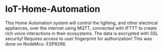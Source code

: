 # IoT-Home-Automation
This Home Automation system will control the lighting, and other electrical appliances, over the internet using MQTT, connected with IFTTT to create rich voice interactions in their ecosystems. The data is encrypted with SSL security! Requires access to user fingerprint for authorization! This was done on NodeMcu- ESP8266.
